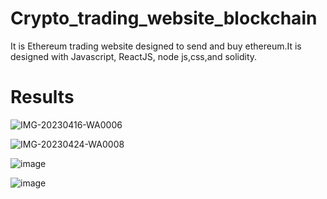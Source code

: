 # Crypto_trading_website_blockchain
 
It is Ethereum trading website designed to send and buy ethereum.It is designed with Javascript, ReactJS, node js,css,and solidity.

# Results

![IMG-20230416-WA0006](https://github.com/bhumikasutar05/Crypto_trading_website_blockchain/assets/141392269/ba8ed39f-5c31-4b7f-809b-a618b41e9351)


![IMG-20230424-WA0008](https://github.com/bhumikasutar05/Crypto_trading_website_blockchain/assets/141392269/23dd7a3f-ef82-46b5-abc8-89a069e8aed5)

![image](https://github.com/bhumikasutar05/Crypto_trading_website_blockchain/assets/141392269/b78832da-8678-4ce3-a7bd-b8a60b80c5b2)

![image](https://github.com/bhumikasutar05/Crypto_trading_website_blockchain/assets/141392269/53a8aec2-2372-4fdd-9e12-d131ff15b228)







